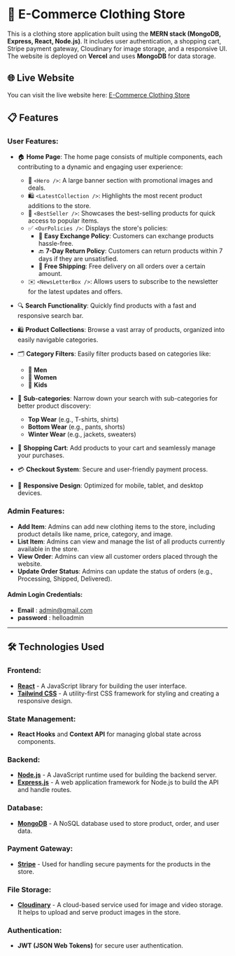 # 🛒 E-Commerce Clothing Store

This is a clothing store application built using the **MERN stack (MongoDB, Express, React, Node.js)**. It includes user authentication, a shopping cart, Stripe payment gateway, Cloudinary for image storage, and a responsive UI. The website is deployed on **Vercel** and uses **MongoDB** for data storage.

## 🌐 Live Website

You can visit the live website here: [E-Commerce Clothing Store](https://e-commerce-frontend-beryl-six.vercel.app/)

## 📋 Features

### **User Features:**

- 🏠 **Home Page**: The home page consists of multiple components, each contributing to a dynamic and engaging user experience:
  - 🎉 `<Hero />`: A large banner section with promotional images and deals.
  - 🛍️ `<LatestCollection />`: Highlights the most recent product additions to the store.
  - 🌟 `<BestSeller />`: Showcases the best-selling products for quick access to popular items.
  - ✅ `<OurPolicies />`: Displays the store's policies:
    - 🔄 **Easy Exchange Policy**: Customers can exchange products hassle-free.
    - 🔙 **7-Day Return Policy**: Customers can return products within 7 days if they are unsatisfied.
    - 🚚 **Free Shipping**: Free delivery on all orders over a certain amount.
  - ✉️ `<NewsLetterBox />`: Allows users to subscribe to the newsletter for the latest updates and offers.

- 🔍 **Search Functionality**: Quickly find products with a fast and responsive search bar.
- 🛍️ **Product Collections**: Browse a vast array of products, organized into easily navigable categories.
- 🗂️ **Category Filters**: Easily filter products based on categories like:
  - 👔 **Men**
  - 👗 **Women**
  - 👶 **Kids**
- 👕 **Sub-categories**: Narrow down your search with sub-categories for better product discovery:
  - **Top Wear** (e.g., T-shirts, shirts)
  - **Bottom Wear** (e.g., pants, shorts)
  - **Winter Wear** (e.g., jackets, sweaters)
- 🛒 **Shopping Cart**: Add products to your cart and seamlessly manage your purchases.
- 💳 **Checkout System**: Secure and user-friendly payment process.
- 📱 **Responsive Design**: Optimized for mobile, tablet, and desktop devices.

### **Admin Features:**
- **Add Item**: Admins can add new clothing items to the store, including product details like name, price, category, and image.
- **List Item**: Admins can view and manage the list of all products currently available in the store.
- **View Order**: Admins can view all customer orders placed through the website.
- **Update Order Status**: Admins can update the status of orders (e.g., Processing, Shipped, Delivered).

#### **Admin Login Credentials:**
- **Email** : admin@gmail.com
- **password** : helloadmin

---


## 🛠️ Technologies Used

### **Frontend:**
- **[React](https://reactjs.org/)** - A JavaScript library for building the user interface.
- **[Tailwind CSS](https://tailwindcss.com/)** - A utility-first CSS framework for styling and creating a responsive design.
  
### **State Management:**
- **React Hooks** and **Context API** for managing global state across components.

### **Backend:**
- **[Node.js](https://nodejs.org/en/)** - A JavaScript runtime used for building the backend server.
- **[Express.js](https://expressjs.com/)** - A web application framework for Node.js to build the API and handle routes.

### **Database:**
- **[MongoDB](https://www.mongodb.com/)** - A NoSQL database used to store product, order, and user data.

### **Payment Gateway:**
- **[Stripe](https://stripe.com/)** - Used for handling secure payments for the products in the store.

### **File Storage:**
- **[Cloudinary](https://cloudinary.com/)** - A cloud-based service used for image and video storage. It helps to upload and serve product images in the store.

### **Authentication:**
- **JWT (JSON Web Tokens)** for secure user authentication.
